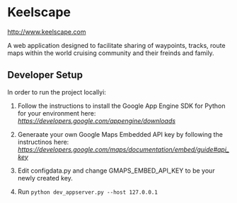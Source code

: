 # Keelscape

http://www.keelscape.com

A web application designed to facilitate sharing of waypoints, tracks, route maps within the world cruising community and their freinds and family.

## Developer Setup

In order to run the project locallyi: 

1. Follow the instructions to install the Google App Engine SDK for Python for your environment here:
	_https://developers.google.com/appengine/downloads_
2. Generaate your own Google Maps Embedded API key by following the instructinos here:
	_https://developers.google.com/maps/documentation/embed/guide#api_key_
3. Edit configdata.py and change GMAPS_EMBED_API_KEY to be your newly created key.

4. Run `python dev_appserver.py --host 127.0.0.1`
